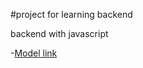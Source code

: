 #project for learning backend

backend with javascript

-[Model link](https://app.eraser.io/workspace/YtPqZ1VogxGy1jzIDkzj)